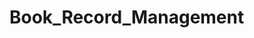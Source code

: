 # Book_Record_Management

<!-- /*
  & Route: /users
  & Method: GET
  & Description: Get all users
  & Access: Public
  & Parameters: None
*/ -->
<!-- {
  "users":
  [
    {
      "id": "1",
      "name": "Franklin",
      "surname": "Joe",
      "email": "user1@email.com",
      "issuedBook": "1",
      "issuedDate": "04/01/2024",
      "returnDate": "05/01/2024",
      "subscriptionType": "Premium",
      "subscriptionDate": "04/01/2024"
    },
    {
      "id": "2",
      "name": "Katie",
      "surname": "Brown",
      "email": "user2@email.com",
      "issuedBook": "2",
      "issuedDate": "01/07/2021",
      "returnDate": "01/10/2021",
      "subscriptionType": "Basic",
      "subscriptionDate": "03/01/2022"
    },
    {
      "id": "3",
      "name": "James",
      "surname": "Klen",
      "email": "user3@email.com",
      "issuedBook": "3",
      "issuedDate": "01/07/2021",
      "returnDate": "01/10/2021",
      "subscriptionType": "Basic",
      "subscriptionDate": "01/01/2022"
    },
    {
      "id": "4",
      "name": "Furry",
      "surname": "Teddy",
      "email": "user4@email.com",
      "subscriptionType": "Premium",
      "subscriptionDate": "01/01/2022"
    }
  ]
} -->

<!-- {
      "id": "1",
      "name": "The Fault in Our Stars",
      "author": "John Green",
      "genre": "Romance",
      "price": "11.6",
      "publisher": "Dutton Books"
    },
    {
      "id": "2",
      "name": "Animal Farm",
      "author": "George Orwell",
      "genre": "Political Satire",
      "price": "12.44",
      "publisher": "Secker & Warburg"
    },
    {
      "id": "3",
      "name": "Gone Girl",
      "author": "Gillian Flynn",
      "genre": "Mystery/Thriller",
      "price": "13.11",
      "publisher": "Crown Publishing Group"
    } -->
